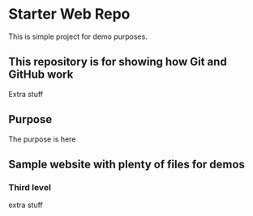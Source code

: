 # Starter Web Repo

This is  simple project for demo purposes.

## This repository is for showing how Git and GitHub work

Extra stuff

## Purpose

The purpose is here

## Sample website with plenty of files for demos

### Third level

extra stuff